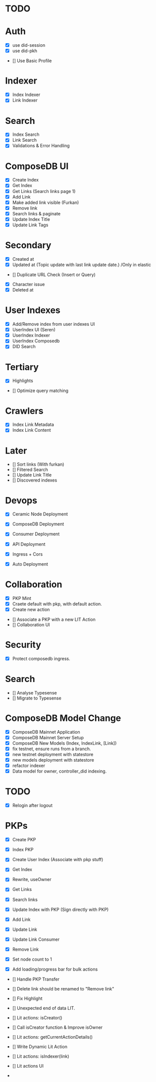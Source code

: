 # TODO

# Auth
- [x] use did-session
- [x] use did-pkh
- [] Use Basic Profile

# Indexer
- [x] Index Indexer
- [x] Link Indexer

# Search
- [x] Index Search
- [x] Link Search
- [x] Validations & Error Handling

# ComposeDB UI
- [x] Create Index
- [x] Get Index
- [x] Get Links (Search links page 1)
- [x] Add Link
- [x] Make added link visible (Furkan)
- [x] Remove link
- [x] Search links & paginate
- [x] Update Index Title
- [x] Update Link Tags

# Secondary
- [x] Created at
- [x] Updated at (Topic update with last link update date.) /Only in elastic
- [] Duplicate URL Check (Insert or Query)
- [x] Character issue
- [x] Deleted at

# User Indexes
- [x] Add/Remove index from user indexes UI
- [x] UserIndex UI (Seren)
- [x] UserIndex Indexer
- [x] UserIndex Composedb
- [x] DID Search

# Tertiary
- [x] Highlights
- [] Optimize query matching

# Crawlers
- [x] Index Link Metadata
- [x] Index Link Content

# Later
- [] Sort links (With furkan)
- [] Filtered Search
- [] Update Link Title
- [] Discovered indexes

# Devops
- [x] Ceramic Node Deployment
- [x] ComposeDB Deployment
- [x] Consumer Deployment
- [x] API Deployment
- [x] Ingress + Cors
- [x] Auto Deployment


# Collaboration
- [x] PKP Mint 
- [x] Craete default with pkp, with default action.
- [x] Create new action
- [] Associate a PKP with a new LIT Action
- [] Collaboration UI	


# Security
- [x] Protect composedb ingress.

# Search
- [] Analyse Typesense 
- [] Migrate to Typesense 

# ComposeDB Model Change
- [x] ComposeDB Mainnet Application
- [x] ComposeDB Mainnet Server Setup
- [x] ComposeDB New Models (Index, IndexLink, [Link])
- [x] fix testnet, ensure runs from a branch.
- [x] new testnet deployment with statestore
- [x] new models deployment with statestore
- [x] refactor indexer
- [x] Data model for owner, controller_did indexing.

# TODO
- [x] Relogin after logout

# PKPs
- [x] Create PKP
- [x] Index PKP
- [x] Create User Index (Associate with pkp stuff)
- [x] Get Index
- [x] Rewrite, useOwner

- [x] Get Links
- [x] Search links
- [x] Update Index with PKP (Sign directly with PKP)
- [x] Add Link

- [x] Update Link
- [x] Update Link Consumer
- [x] Remove Link
- [x] Set node count to 1
- [x] Add loading/progress bar for bulk actions
- [] Handle PKP Transfer
- [] Delete link should be renamed to "Remove link"
- [] Fix Highlight
- [] Unexpected end of data LIT.


- [] Lit actions: isCreator()
- [] Call isCreator function & Improve isOwner

- [] Lit actions: getCurrentActionDetails()

- [] Write Dynamic Lit Action
- [] Lit actions: isIndexer(link)

- [] Lit actions UI

- 
